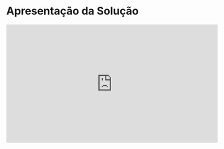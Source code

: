 # Apresentação da Solução

<iframe width="560" height="315" src="https://www.youtube.com/embed/kC0mEB2ek7E" frameborder="0" allow="autoplay; encrypted-media" allowfullscreen></iframe>
